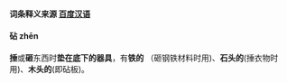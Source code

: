 #### 词条释义来源  [百度汉语]([https://hanyu.baidu.com/s?wd=%E9%B2%94&from=zici](https://hanyu.baidu.com/s?wd=鲔&from=zici))

#### 砧       zhēn

**捶**或**砸**东西时**垫在底下的器具**，有**铁的**  （砸钢铁材料时用)、**石头的**(捶衣物时用)、**木头的**(即砧板)。